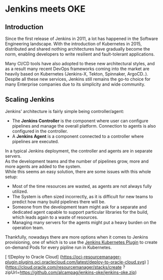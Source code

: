 # Jenkins meets OKE

## Introduction
Since the first release of Jenkins in 2011, a lot has happened in the
Software Engineering landscape. With the introduction of Kubernetes in 2015,
distributed and shared nothing architectures have gradually become the
norm, enabling developers to write resilient and fault-tolerant applications.

Many CI/CD tools have also adopted to these new architectural styles, and as a result many
recent DevOps frameworks coming into the market are heavily based on Kubernetes (Jenkins-X, Tekton, Spinnaker, ArgoCD..).  
Despite all these new services, Jenkins still remains the go-to choice for many Enterprise companies
due to its simplicity and wide community.

## Scaling Jenkins
Jenkins' architecture is fairly simple being controller/agent:
* The **Jenkins Controller** is the component where user can configure
pipelines and manage the overall platform. Connection to agents is also
configured in the controller.
* A **Jenkins Agent** is a component connected to a controller where
pipelines are executed.

In a typical Jenkins deployment, the controller and agents are in separate servers.  
As the development teams and the number of pipelines grow, more and more agents are added to the system.  
While this seems an easy solution, there are some issues with this whole setup:
* Most of the time resources are wasted, as agents are not always fully utilized.
* The System is often sized incorrectly, as it is difficult for new teams to predict how many build pipelines there will be.
* Someone from the development team might ask for a separate and dedicated agent capable to support particular libraries
for the build, which leads again to a waste of resources.
* Managing many servers for the agents might put a heavy burden on the operation team.

Thankfully, nowadays there are more options when it comes to Jenkins provisioning, one of which is
to use the [Jenkins Kubernetes Plugin](https://plugins.jenkins.io/kubernetes/) to create on-demand Pods for
every pipline run in Kubernetes.

[
![Deploy to Oracle Cloud]
(https://oci-resourcemanager-plugin.plugins.oci.oraclecloud.com/latest/deploy-to-oracle-cloud.svg)
]
(https://cloud.oracle.com/resourcemanager/stacks/create
?zipUrl=https://github.com/alcampag/jenkins-oke/jenkins-oke.zip)


